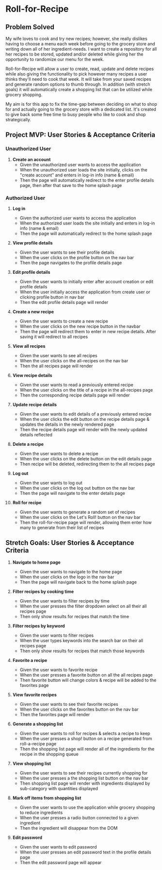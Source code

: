 # Roll-for-Recipe

## Problem Solved

My wife loves to cook and try new recipes; however, she really dislikes having to choose a menu each week before going to the grocery store and writing down all of her ingredient-needs. I want to create a repository for all her recipes to be stored, updated and/or deleted while giving her the opportunity to randomize our menu for the week.

Roll-for-Recipe will allow a user to create, read, update and delete recipes while also giving the functionality to pick however many recipes a user thinks they'll need to cook that week. It will take from your saved recipes and generate random options to thumb through. In addition (with stretch goals) it will automatically create a shopping list that can be utilized while grocery shopping.

My aim is for this app to fix the time-gap between deciding on what to shop for and actually going to the grocery store with a dedicated list. It's created to give back some free time to busy people who like to cook and shop strategically.

## Project MVP: User Stories & Acceptance Criteria

### Unauthorized User

1. **Create an account**
   - Given the unauthorized user wants to access the application
   - When the unauthorized user loads the site initially, clicks on the "create account" and enters in log-in info (name & email)
   - Then the page will automatically redirect to the enter profile details page, then after that save to the home splash page

### Authorized User

1. **Log in**

   - Given the authorized user wants to access the application
   - When the authorized user loads the site initially and enters in log-in info (name & email)
   - Then the page will automatically redirect to the home splash page

2. **View profile details**

   - Given the user wants to see their profile details
   - When the user clicks on the profile button on the nav bar
   - Then the page navigates to the profile details page

3. **Edit profile details**

   - Given the user wants to initially enter after account creation or edit profile details
   - When the user initially access the application from create user or clicking profile button in nav bar
   - Then the edit profile details page will render

4. **Create a new recipe**

   - Given the user wants to create a new recipe
   - When the user clicks on the new recipe button in the navbar
   - Then the page will redirect them to enter in new recipe details. After saving it will redirect to all recipes

5. **View all recipes**

   - Given the user wants to see all recipes
   - When the user clicks on the all-recipes on the nav bar
   - Then the all recipes page will render

6. **View recipe details**

   - Given the user wants to read a previously entered recipe
   - When the user clicks on the title of a recipe in the all-recipes page
   - Then the corresponding recipe details page will render

7. **Update recipe details**

   - Given the user wants to edit details of a previously entered recipe
   - When the user clicks the edit button on the recipe details page & updates the details in the newly rendered page
   - Then the recipe details page will render with the newly updated details reflected

8. **Delete a recipe**

   - Given the user wants to delete a recipe
   - When the user clicks on the delete button on the edit details page
   - Then recipe will be deleted, redirecting them to the all recipes page

9. **Log out**

   - Given the user wants to log out
   - When the user clicks on the log out button on the nav bar
   - Then the page will navigate to the enter details page

10. **Roll for recipe**
    - Given the user wants to generate a random set of recipes
    - When the user clicks on the Let's Roll! button on the nav bar
    - Then the roll-for-recipe page will render, allowing them enter how many to generate from their list of recipes

## Stretch Goals: User Stories & Acceptance Criteria

1. **Navigate to home page**

   - Given the user wants to navigate to the home page
   - When the user clicks on the logo in the nav bar
   - Then the page will navigate back to the home splash page

2. **Filter recipes by cooking time**

   - Given the user wants to filter recipes by time
   - When the user presses the filter dropdown select on all their all recipes page
   - Then only show results for recipes that match the time

3. **Filter recipes by keyword**

   - Given the user wants to filter recipes
   - When the user types keywords into the search bar on their all recipes page
   - Then only show results for recipes that match those keywords

4. **Favorite a recipe**

   - Given the user wants to favorite recipe
   - When the user presses a favorite button on all the all recipes page
   - Then favorite button will change colors & recipe will be added to the favorites page

5. **View favorite recipes**

   - Given the user wants to see their favorite recipes
   - When the user clicks on the favorites button on the nav bar
   - Then the favorites page will render

6. **Generate a shopping list**

   - Given the user wants to roll for recipes & selects a recipe to keep
   - When the user presses a shop! button on a recipe generated from roll-a-recipe page
   - Then the shopping list page will render all of the ingredients for the recipe in the shopping queue

7. **View shopping list**

   - Given the user wants to see their recipes currently shopping for
   - When the user presses a the shopping list button on the nav bar
   - Then shopping list page will render with ingredients displayed by sub-category with quantities displayed

8. **Mark off items from shopping list**

   - Given the user wants to use the application while grocery shopping to reduce ingredients
   - When the user presses a radio button connected to a given ingredient
   - Then the ingredient will disappear from the DOM

9. **Edit password**
   - Given the user wants to edit password
   - When the user presses an edit password text in the profile details page
   - Then the edit password page will appear
